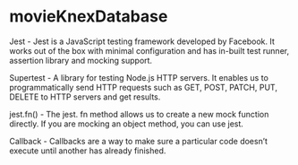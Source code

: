 # movieKnexDatabase

Jest - Jest is a JavaScript testing framework developed by Facebook. It works out of the box with minimal configuration and has in-built test runner, assertion library and mocking support.

Supertest - A library for testing Node.js HTTP servers. It enables us to programmatically send HTTP requests such as GET, POST, PATCH, PUT, DELETE to HTTP servers and get results.

jest.fn() - The jest. fn method allows us to create a new mock function directly. If you are mocking an object method, you can use jest.

Callback - Callbacks are a way to make sure a particular code doesn’t execute until another has already finished.